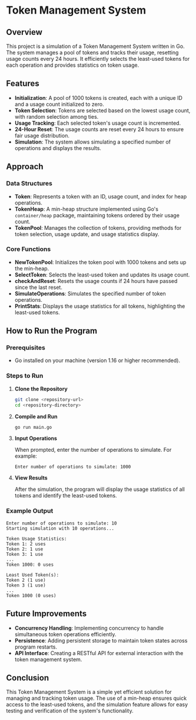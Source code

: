 # Token Management System

## Overview

This project is a simulation of a Token Management System written in Go. The system manages a pool of tokens and tracks their usage, resetting usage counts every 24 hours. It efficiently selects the least-used tokens for each operation and provides statistics on token usage.

## Features

- **Initialization**: A pool of 1000 tokens is created, each with a unique ID and a usage count initialized to zero.
- **Token Selection**: Tokens are selected based on the lowest usage count, with random selection among ties.
- **Usage Tracking**: Each selected token's usage count is incremented.
- **24-Hour Reset**: The usage counts are reset every 24 hours to ensure fair usage distribution.
- **Simulation**: The system allows simulating a specified number of operations and displays the results.

## Approach

### Data Structures

- **Token**: Represents a token with an ID, usage count, and index for heap operations.
- **TokenHeap**: A min-heap structure implemented using Go's `container/heap` package, maintaining tokens ordered by their usage count.
- **TokenPool**: Manages the collection of tokens, providing methods for token selection, usage update, and usage statistics display.

### Core Functions

- **NewTokenPool**: Initializes the token pool with 1000 tokens and sets up the min-heap.
- **SelectToken**: Selects the least-used token and updates its usage count.
- **checkAndReset**: Resets the usage counts if 24 hours have passed since the last reset.
- **SimulateOperations**: Simulates the specified number of token operations.
- **PrintStats**: Displays the usage statistics for all tokens, highlighting the least-used tokens.

## How to Run the Program

### Prerequisites

- Go installed on your machine (version 1.16 or higher recommended).

### Steps to Run

1. **Clone the Repository**

   ```bash
   git clone <repository-url>
   cd <repository-directory>
   ```

2. **Compile and Run**

   ```bash
   go run main.go
   ```

3. **Input Operations**

   When prompted, enter the number of operations to simulate. For example:

   ```
   Enter number of operations to simulate: 1000
   ```

4. **View Results**

   After the simulation, the program will display the usage statistics of all tokens and identify the least-used tokens.

### Example Output

```
Enter number of operations to simulate: 10
Starting simulation with 10 operations...

Token Usage Statistics:
Token 1: 2 uses
Token 2: 1 use
Token 3: 1 use
...
Token 1000: 0 uses

Least Used Token(s):
Token 2 (1 use)
Token 3 (1 use)
...
Token 1000 (0 uses)
```

## Future Improvements

- **Concurrency Handling**: Implementing concurrency to handle simultaneous token operations efficiently.
- **Persistence**: Adding persistent storage to maintain token states across program restarts.
- **API Interface**: Creating a RESTful API for external interaction with the token management system.

## Conclusion

This Token Management System is a simple yet efficient solution for managing and tracking token usage. The use of a min-heap ensures quick access to the least-used tokens, and the simulation feature allows for easy testing and verification of the system's functionality.

